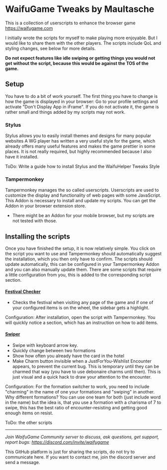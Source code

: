 # WaifuGame Tweaks by Maultasche

This is a collection of userscripts to enhance the browser game https://waifugame.com

I initially wrote the scripts for myself to make playing more enjoyable. But I would like to share them with the other players. The scripts include QoL and styling changes, see below for more details.

**Do not expect features like idle swiping or getting things you would not get without the script, because this would be against the TOS of the game.**


## Setup

You have to do a bit of work yourself. The first thing you have to change is how the game is displayed in your browser:
Go to your profile settings and activate "Don't Display App in iFrame". If you do not activate it, the game is rather small and things added by my scripts may not work.

### Stylus

Stylus allows you to easily install themes and designs for many popular websites
A WG player has written a very useful style for the game, which already offers many useful features and makes the game prettier in some places. It is not really required, but highly recommended because I also have it installed.

ToDo: Write a guide how to install Stylus and the WaifuHelper Tweaks Style

### Tampermonkey

Tampermonkey manages the so called userscripts. Userscripts are used to customize the display and functionality of web pages with some JavaScript.
This Addon is necessary to install and update my scripts.
You can get the Addon in your browser extension store.
* There might be an Addon for your mobile browser, but my scripts are not tested with those.

## Installing the scripts

Once you have finished the setup, it is now relatively simple. You click on the script you want to use and Tampermonkey should automatically suggest the installation, which you then only have to confirm. The scripts should update automatically, this can be configured in your Tampermonkey Addon and you can also manually update them.
There are some scripts that require a little configuration from you, this is added to the corresponding script section.

#### [Festival Checker](https://github.com/maultasche92/WaifuGame-Tweaks/raw/main/WaifuGame%20Festival%20Checker.user.js)

* Checks the festival when visiting any page of the game and if one of your configured items is on the wheel, the sidebar gets a highlight.

Configuration: After installation, open the script with Tampermonkey. You will quickly notice a section, which has an instruction on how to add items.

#### [Swiper](https://github.com/maultasche92/WaifuGame-Tweaks/raw/main/WaifuGame%20Swiper%20Tweaks.user.js)

* Swipe with keyboard arrow key.
* Quickly change between two formations
* Show how often you already have the card in the hotel
* Make Charm button invisible when a JustForYou-Wishlist Encounter appears, to prevent the current bug. This is temporary until they can be charmed that way (you have to use debonaire charms until then). This is just visual and a quick hack to draw your attention to the encounter.

Configuration: For the formation switcher to work, you need to include "charming" in the name of one your formations and "swiping" in another.
Why different formations? You can use one team for both (just include word in the name) but the idea is, that you use a formation with a charisma of 7 to swipe, this has the best ratio of encounter-resisting and getting good enough items on resist.

ToDo: the other scripts

---
*Join WaifuGame Community server to discuss, ask questions, get support, report bugs: https://discord.com/invite/waifugame*

This GitHub platform is just for sharing the scripts, do not try to communicate here.
If you want to contact me, join the discord server and send a message.
